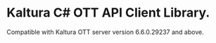 # Kaltura C# OTT API Client Library.
Compatible with Kaltura OTT server version 6.6.0.29237 and above.
